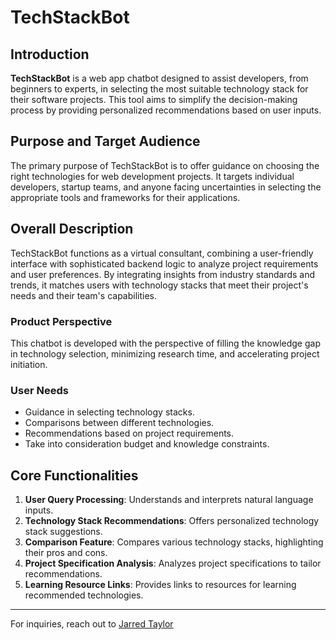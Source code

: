 # TechStackBot

## Introduction

**TechStackBot** is a web app chatbot designed to assist developers, from beginners to experts, in selecting the most suitable technology stack for their software projects. This tool aims to simplify the decision-making process by providing personalized recommendations based on user inputs.

## Purpose and Target Audience

The primary purpose of TechStackBot is to offer guidance on choosing the right technologies for web development projects. It targets individual developers, startup teams, and anyone facing uncertainties in selecting the appropriate tools and frameworks for their applications.

## Overall Description

TechStackBot functions as a virtual consultant, combining a user-friendly interface with sophisticated backend logic to analyze project requirements and user preferences. By integrating insights from industry standards and trends, it matches users with technology stacks that meet their project's needs and their team's capabilities.

### Product Perspective

This chatbot is developed with the perspective of filling the knowledge gap in technology selection, minimizing research time, and accelerating project initiation.

### User Needs

- Guidance in selecting technology stacks.
- Comparisons between different technologies.
- Recommendations based on project requirements.
- Take into consideration budget and knowledge constraints.

## Core Functionalities

1. **User Query Processing**: Understands and interprets natural language inputs.
2. **Technology Stack Recommendations**: Offers personalized technology stack suggestions.
3. **Comparison Feature**: Compares various technology stacks, highlighting their pros and cons.
4. **Project Specification Analysis**: Analyzes project specifications to tailor recommendations.
5. **Learning Resource Links**: Provides links to resources for learning recommended technologies.

---

For inquiries, reach out to [Jarred Taylor](https://jtaylor.app/)